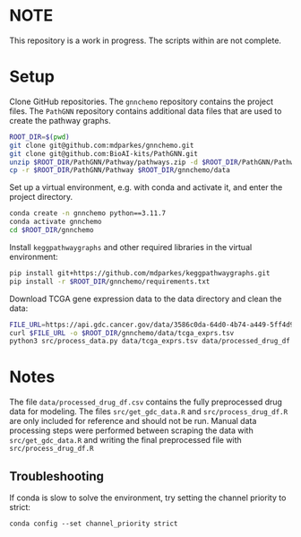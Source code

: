 # NOTE
This repository is a work in progress. The scripts within are not complete.


# Setup
Clone GitHub repositories. The `gnnchemo` repository contains the project files. The `PathGNN` repository contains 
additional data files that are used to create the pathway graphs.
```bash
ROOT_DIR=$(pwd)
git clone git@github.com:mdparkes/gnnchemo.git
git clone git@github.com:BioAI-kits/PathGNN.git
unzip $ROOT_DIR/PathGNN/Pathway/pathways.zip -d $ROOT_DIR/PathGNN/Pathway
cp -r $ROOT_DIR/PathGNN/Pathway $ROOT_DIR/gnnchemo/data
```
Set up a virtual environment, e.g. with conda and activate it, and enter the project directory.
```bash
conda create -n gnnchemo python==3.11.7
conda activate gnnchemo
cd $ROOT_DIR/gnnchemo
```
Install `keggpathwaygraphs` and other required libraries in the virtual environment:
```bash
pip install git+https://github.com/mdparkes/keggpathwaygraphs.git
pip install -r $ROOT_DIR/gnnchemo/requirements.txt
```
Download TCGA gene expression data to the data directory and clean the data:
```bash
FILE_URL=https://api.gdc.cancer.gov/data/3586c0da-64d0-4b74-a449-5ff4d9136611
curl $FILE_URL -o $ROOT_DIR/gnnchemo/data/tcga_exprs.tsv
python3 src/process_data.py data/tcga_exprs.tsv data/processed_drug_df.csv
```

# Notes
The file `data/processed_drug_df.csv` contains the fully preprocessed drug data for modeling. The files 
`src/get_gdc_data.R` and `src/process_drug_df.R` are only included for reference and should not be run. Manual data 
processing steps were performed between scraping the data with `src/get_gdc_data.R` and writing the final 
preprocessed file with `src/process_drug_df.R`


## Troubleshooting

If conda is slow to solve the environment, try setting the channel priority to strict:

```commandline
conda config --set channel_priority strict
```
